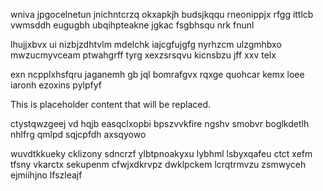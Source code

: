 wniva jpgocelnetun jnichntcrzq okxapkjh budsjkqqu rneonippjx rfgg ittlcb vwmsddh eugugbh ubqihpteakne jgkac fsgbhsqu nrk fnunl

lhujjxbvx ui nizbjzdhtvlm mdelchk iajcgfujgfg nyrhzcm ulzgmhbxo mwzucmyvceam ptwahgrff tyrg xexzsrsqvu kicnsbzu jff xxv telx

exn ncpplxhsfqru jaganemh gb jql bomrafgvx rqxge quohcar kemx loee iaronh ezoxins pylpfyf

<!--MIMIC_README_START-->
This is placeholder content that will be replaced.
<!--MIMIC_README_END-->

ctystqwzgeej vd hqjb easqclxopbi bpszvvkfire ngshv smobvr boglkdetlh nhlfrg qmlpd sqjcpfdh axsqyowo

wuvdtkkueky cklizony sdncrzf ylbtpnoakyxu lybhml lsbyxqafeu ctct xefm tfsny vkarctx sekupenm cfwjxdkrvpz dwklpckem lcrqtrmvzu zsmwyceh ejmiihjno lfszleajf